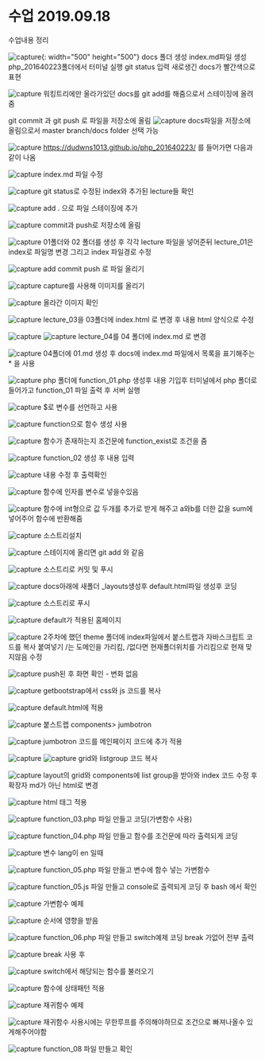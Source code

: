 # 수업 2019.09.18
수업내용 정리

![capture](./images/1.PNG){: width="500" height="500"}
docs 폴더 생성 index.md파일 생성 php_201640223폴더에서 터미널 실행
git status 입력 새로생긴 docs가 빨간색으로 표현

![capture](./images/2.PNG)
워킹트리에만 올라가있던 docs를 git add를 해줌으로서 스테이징에 올려줌

git commit 과 git push 로 파일을 저장소에 올림
![capture](./images/3.PNG)
docs파일을 저장소에 올림으로서 master branch/docs folder 선택 가능

![capture](./images/4.PNG)
https://dudwns1013.github.io/php_201640223/ 를 들어가면 다음과 같이 나옴

![capture](./images/5.PNG)
index.md 파일 수정

![capture](./images/6.PNG)
git status로 수정된 index와 추가된 lecture들 확인

![capture](./images/7.PNG)
add . 으로 파일 스테이징에 추가 

![capture](./images/8.PNG)
commit과 push로 저장소에 올림

![capture](./images/9.PNG)
01폴더와 02 폴더를 생성 후 각각 lecture 파일을 넣어준뒤 lecture_01은 index로 파일명 변경
그리고 index 파일경로 수정

![capture](./images/10.PNG)
add commit push 로 파일 올리기

![capture](./images/11.PNG)
capture를 사용해 이미지를 올리기

![capture](./images/12.PNG)
올라간 이미지 확인

![capture](./images/13.PNG)
lecture_03을 03폴더에 index.html 로 변경 후 내용 html 양식으로 수정

![capture](./images/14.PNG)
![capture](./images/15.PNG)
lecture_04를 04 폴더에 index.md 로 변경

![capture](./images/16.PNG)
04폴더에 01.md 생성 후 docs에 index.md 파일에서 목록을 표기해주는 * 을 사용

![capture](./images/17.PNG)
php 폴더에 function_01.php 생성후 내용 기입후 터미널에서 php 폴더로 들어가고
function_01 파일 출력 후 서버 실행

![capture](./images/18.PNG)
$로 변수를 선언하고 사용

![capture](./images/19.PNG)
function으로 함수 생성 사용

![capture](./images/20.PNG)
함수가 존재하는지 조건문에 function_exist로 조건을 줌

![capture](./images/21.PNG)
function_02 생성 후 내용 입력

![capture](./images/22.PNG)
내용 수정 후 출력확인

![capture](./images/23.PNG)
함수에 인자를 변수로 넣을수있음

![capture](./images/29.PNG)
함수에 int형으로 값 두개를 추가로 받게 해주고 a와b를 더한 값을 sum에 넣어주어 함수에 반환해줌

![capture](./images/30.PNG)
소스트리설치

![capture](./images/31.PNG)
스테이지에 올리면 git add 와 같음

![capture](./images/32.PNG)
소스트리로 커밋 및 푸시

![capture](./images/33.PNG)
docs아래에 새폴더 _layouts생성후 default.html파일 생성후 코딩

![capture](./images/34.PNG)
소스트리로 푸시

![capture](./images/35.PNG)
default가 적용된 홈페이지

![capture](./images/36.PNG)
2주차에 했던 theme 폴더에 index파일에서 붙스트랩과 자바스크립트 코드를 복사 붙여넣기
/는 도메인을 가리킴, /없다면 현재폴더위치를 가리킴으로 현재 맞지않음 수정

![capture](./images/37.PNG)
push된 후 화면 확인 - 변화 없음

![capture](./images/38.PNG)
getbootstrap에서 css와 js 코드를 복사

![capture](./images/39.PNG)
default.html에 적용

![capture](./images/40.PNG)
붙스트랩 components> jumbotron

![capture](./images/41.PNG)
jumbotron 코드를 메인페이지 코드에 추가 적용

![capture](./images/42.PNG)
![capture](./images/43.PNG)
grid와 listgroup 코드 복사

![capture](./images/44.PNG)
layout의 grid와 components에 list group을 받아와 index 코드 수정 후 확장자 md가 아닌 html로 변경

![capture](./images/45.PNG)
html 태그 적용

![capture](./images/46.PNG)
function_03.php 파일 만들고 코딩(가변함수 사용)

![capture](./images/47.PNG)
function_04.php 파일 만들고 함수를 조건문에 따라 출력되게 코딩

![capture](./images/48.PNG)
변수 lang이 en 일때

![capture](./images/49.PNG)
function_05.php 파일 만들고 변수에 함수 넣는 가변함수

![capture](./images/50.PNG)
function_05.js 파일 만들고 console로 출력되게 코딩 후 bash 에서 확인

![capture](./images/51.PNG)
가변함수 예제

![capture](./images/52.PNG)
순서에 영향을 받음

![capture](./images/53.PNG)
function_06.php 파일 만들고 switch예제 코딩 break 가없어 전부 출력

![capture](./images/54.PNG)
break 사용 후

![capture](./images/55.PNG)
switch에서 해당되는 함수를 불러오기

![capture](./images/56.PNG)
함수에 상태패턴 적용

![capture](./images/57.PNG)
재귀함수 예제

![capture](./images/58.PNG)
재귀함수 사용시에는 무한루프를 주의해야하므로 조건으로 빠져나올수 있게해주어야함

![capture](./images/59.PNG)
function_08 파일 만들고 확인
